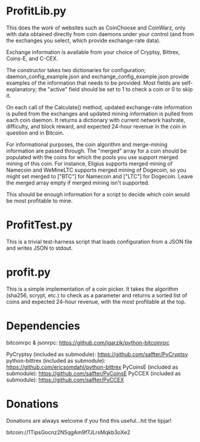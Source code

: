 ProfitLib.py
============

This does the work of websites such as CoinChoose and CoinWarz, only with
data obtained directly from coin daemons under your control (and from
the exchanges you select, which provide exchange-rate data).  

Exchange information is available from your choice of Cryptsy, Bittrex, 
Coins-E, and C-CEX.

The constructor takes two dictionaries for configuration;
daemon_config_example.json and exchange_config_example.json provide examples
of the information that needs to be provided.  Most fields are
self-explanatory; the "active" field should be set to 1 to check a coin or 0
to skip it.

On each call of the Calculate() method, updated exchange-rate information is
pulled from the exchanges and updated mining information is pulled from each coin
daemon.  It returns a dictionary with current network hashrate, difficulty,
and block reward, and expected 24-hour revenue in the coin in question and
in Bitcoin.

For informational purposes, the coin algorithm and merge-mining information
are passed through.  The "merged" array for a coin should be populated with
the coins for which the pools you use support merged mining of this coin. 
For instance, Eligius supports merged mining of Namecoin and WeMineLTC
supports merged mining of Dogecoin, so you might set merged to ["BTC"] for
Namecoin and ["LTC"] for Dogecoin.  Leave the merged array empty if merged
mining isn't supported.

This should be enough information for a script to decide which coin would be
most profitable to mine.

ProfitTest.py
=============

This is a trivial test-harness script that loads configuration from a JSON
file and writes JSON to stdout.

profit.py
=========

This is a simple implementation of a coin picker.  It takes the algorithm
(sha256, scrypt, etc.) to check as a parameter and returns a sorted list of
coins and expected 24-hour revenue, with the most profitable at the top.

Dependencies
============

bitcoinrpc & jsonrpc:
  https://github.com/jgarzik/python-bitcoinrpc

PyCryptsy (included as submodule):
  https://github.com/salfter/PyCryptsy
python-bittrex (included as submodule):
  https://github.com/ericsomdahl/python-bittrex
PyCoinsE (included as submodule):
  https://github.com/salfter/PyCoinsE
PyCCEX (included as submodule):
  https://github.com/salfter/PyCCEX

Donations
=========

Donations are always welcome if you find this useful...hit the tipjar!

bitcoin://1TipsGocnz2N5qgAm9f7JLrsMqkb3oXe2
